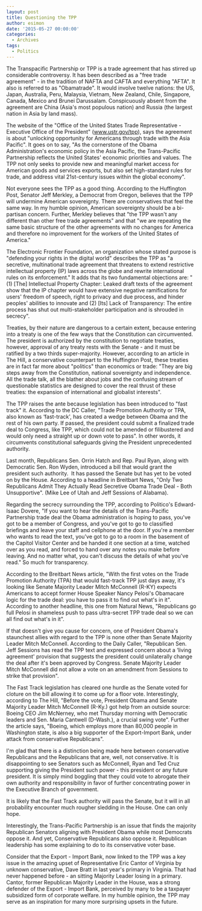 ```yaml
---
layout: post
title: Questioning the TPP
author: esimon
date: '2015-05-27 00:00:00'
categories:
  - Archives
tags:
  - Politics
---
```

The Transpacific Partnership or TPP is a trade agreement that has stirred up considerable controversy. It has been described as a "free trade agreement" - in the tradition of NAFTA and CAFTA and everything "AFTA". It also is referred to as "Obamatrade". It would involve twelve nations: the US, Japan, Australia, Peru, Malaysia, Vietnam, New Zealand, Chile, Singapore, Canada, Mexico and Brunei Darussalam. Conspicuously absent from the agreement are China (Asia's most populous nation) and Russia (the largest nation in Asia by land mass). 

The website of the "Office of the United States Trade Representative - Executive Office of the President" (www.ustr.gov/tpp), says the agreement is about "unlocking opportunity for Americans through trade with the Asia Pacific". It goes on to say, "As the cornerstone of the Obama Administration's economic policy in the Asia Pacific, the Trans-Pacific Partnership reflects the United States' economic priorities and values. The TPP not only seeks to provide new and meaningful market access for American goods and services exports, but also set high-standard rules for trade, and address vital 21st-century issues within the global economy". 

Not everyone sees the TPP as a good thing. According to the Huffington Post, Senator Jeff Merkley, a Democrat from Oregon, believes that the TPP will undermine American sovereignty. There are conservatives that feel the same way. In my humble opinion, American sovereignty should be a bi-partisan concern. Further, Merkley believes that "the TPP wasn't any different than other free trade agreements" and that "we are repeating the same basic structure of the other agreements with no changes for America and therefore no improvement for the workers of the United States of America."

The Electronic Frontier Foundation, an organization whose stated purpose is "defending your rights in the digital world" describes the TPP as "a secretive, multinational trade agreement that threatens to extend restrictive intellectual property (IP) laws across the globe and rewrite international rules on its enforcement." It adds that its two fundamental objections are: "(1) [The] Intellectual Property Chapter: Leaked draft texts of the agreement show that the IP chapter would have extensive negative ramifications for users' freedom of speech, right to privacy and due process, and hinder peoples' abilities to innovate and (2) [Its] Lack of Transparency: The entire process has shut out multi-stakeholder participation and is shrouded in secrecy".

Treaties, by their nature are dangerous to a certain extent, because entering into a treaty is one of the few ways that the Constitution can circumvented. The president is authorized by the constitution to negotiate treaties, however, approval of any treaty rests with the Senate - and it must be ratified by a two thirds super-majority. However, according to an article in The Hill, a conservative counterpart to the Huffington Post, these treaties are in fact far more about "politics" than economics or trade: "They are big steps away from the Constitution, national sovereignty and independence. All the trade talk, all the blather about jobs and the confusing stream of questionable statistics are designed to cover the real thrust of these treaties: the expansion of international and globalist interests".

The TPP raises the ante because legislation has been introduced to "fast track" it. According to the DC Caller, "Trade Promotion Authority or TPA, also known as ‘fast-track', has created a wedge between Obama and the rest of his own party. If passed, the president could submit a finalized trade deal to Congress, like TPP, which could not be amended or filibustered and would only need a straight up or down vote to pass". In other words, it circumvents constitutional safeguards giving the President unprecedented authority. 

Last month, Republicans Sen. Orrin Hatch and Rep. Paul Ryan, along with Democratic Sen. Ron Wyden, introduced a bill that would grant the president such authority.  It has passed the Senate but has yet to be voted on by the House. According to a headline in Breitbart News, "Only Two Republicans Admit They Actually Read Secretive Obama Trade Deal - Both Unsupportive". (Mike Lee of Utah and Jeff Sessions of Alabama).

Regarding the secrecy surrounding the TPP, according to Politico's Edward-Isaac Dovere, "If you want to hear the details of the Trans-Pacific Partnership trade deal the Obama administration is hoping to pass, you've got to be a member of Congress, and you've got to go to classified briefings and leave your staff and cellphone at the door. If you're a member who wants to read the text, you've got to go to a room in the basement of the Capitol Visitor Center and be handed it one section at a time, watched over as you read, and forced to hand over any notes you make before leaving. And no matter what, you can't discuss the details of what you've read." So much for transparency. 

According to the Breitbart News article, "With the first votes on the Trade Promotion Authority (TPA) that would fast-track TPP just days away, it's looking like Senate Majority Leader Mitch McConnell (R-KY) expects Americans to accept former House Speaker Nancy Pelosi's Obamacare logic for the trade deal: you have to pass it to find out what's in it". According to another headline, this one from Natural News, "Republicans go full Pelosi in shameless push to pass ultra-secret TPP trade deal so we can all find out what's in it". 

If that doesn't give you cause for concern, one of President Obama's staunchest allies with regard to the TPP is none other than Senate Majority Leader Mitch McConnell. According to the Daily Caller, "Republican Sen. Jeff Sessions has read the TPP text and expressed concern about a ‘living agreement' provision that suggests the president could unilaterally change the deal after it's been approved by Congress. Senate Majority Leader Mitch McConnell did not allow a vote on an amendment from Sessions to strike that provision".

The Fast Track legislation has cleared one hurdle as the Senate voted for cloture on the bill allowing it to come up for a floor vote. Interestingly, according to The Hill, "Before the vote, President Obama and Senate Majority Leader Mitch McConnell (R-Ky.) got help from an outside source: Boeing CEO Jim McNerney, who met Thursday morning with Democratic leaders and Sen. Maria Cantwell (D-Wash.), a crucial swing vote". Further the article says, "Boeing, which employs more than 80,000 people in Washington state, is also a big supporter of the Export-Import Bank, under attack from conservative Republicans".

I'm glad that there is a distinction being made here between conservative Republicans and the Republicans that are, well, not conservative. It is disappointing to see Senators such as McConnell, Ryan and Ted Cruz supporting giving the President such power - this president or any future president. It is simply mind boggling that they could vote to abrogate their own authority and responsibility in favor of further concentrating power in the Executive Branch of government. 

It is likely that the Fast Track authority will pass the Senate, but it will in all probability encounter much rougher sledding in the House. One can only hope. 

Interestingly, the Trans-Pacific Partnership is an issue that finds the majority Republican Senators aligning with President Obama while most Democrats oppose it. And yet, Conservative Republicans also oppose it. Republican leadership has some explaining to do to its conservative voter base. 

Consider that the Export - Import Bank, now linked to the TPP was a key issue in the amazing upset of Representative Eric Cantor of Virginia by unknown conservative, Dave Bratt in last year's primary in Virginia. That had never happened before - an sitting Majority Leader losing in a primary. Cantor, former Republican Majority Leader in the House, was a strong defender of the Export - Import Bank, perceived by many to be a taxpayer subsidized form of corporate welfare. In my humble opinion, the TPP may serve as an inspiration for many more surprising upsets in the future. 

